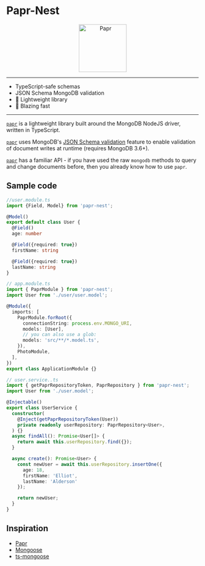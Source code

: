 # Papr-Nest

<div align="center">
	<img alt="Papr" height="125" src="https://i.imgur.com/E5013gS.png" />
</div>

---

- TypeScript-safe schemas
- JSON Schema MongoDB validation
- :tada: Lightweight library
- :rocket: Blazing fast

---

[`papr`](https://github.com/plexinc/papr) is a lightweight library built around the MongoDB NodeJS driver, written in TypeScript.

[`papr`](https://github.com/plexinc/papr) uses MongoDB's [JSON Schema validation](https://docs.mongodb.com/manual/core/schema-validation/#json-schema) feature to enable validation of document writes at runtime (requires MongoDB 3.6+).

[`papr`](https://github.com/plexinc/papr) has a familiar API - if you have used the raw `mongodb` methods to query and change documents before, then you already know how to use `papr`.

## Sample code


```ts
//user.module.ts
import {Field, Model} from 'papr-nest';

@Model()
export default class User {
  @Field()
  age: number

  @Field({required: true})
  firstName: string

  @Field({required: true})
  lastName: string
}
```

```ts
// app.module.ts
import { PaprModule } from 'papr-nest';
import User from './user/user.model';

@Module({
  imports: [
    PaprModule.forRoot({
      connectionString: process.env.MONGO_URI,
      models: [User],
      // you can also use a glob:
      models: 'src/**/*.model.ts',
    }),
    PhotoModule,
  ],
})
export class ApplicationModule {}
```

```ts
// user.service..ts
import { getPaprRepositoryToken, PaprRepository } from 'papr-nest';
import User from './user.model';

@Injectable()
export class UserService {
  constructor(
    @Inject(getPaprRepositoryToken(User))
    private readonly userRepository: PaprRepository<User>,
  ) {}
  async findAll(): Promise<User[]> {
    return await this.userRepository.find({});
  }

  async create(): Promise<User> {
    const newUser = await this.userRepository.insertOne({
      age: 18,
      firstName: 'Elliot',
      lastName: 'Alderson'
    });

    return newUser;
  }
}

```

## Inspiration

- [Papr](https://github.com/plexinc/papr)
- [Mongoose](https://mongoosejs.com/)
- [ts-mongoose](https://github.com/lstkz/ts-mongoose)
